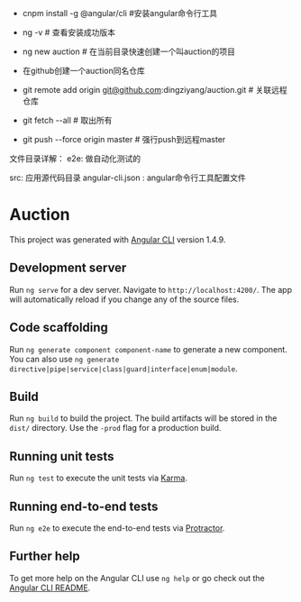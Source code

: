 - cnpm install -g @angular/cli #安装angular命令行工具
- ng -v # 查看安装成功版本
- ng new auction # 在当前目录快速创建一个叫auction的项目

- 在github创建一个auction同名仓库
- git remote add origin git@github.com:dingziyang/auction.git # 关联远程仓库
- git fetch --all # 取出所有
- git push --force origin master # 强行push到远程master



文件目录详解：
e2e: 做自动化测试的

src: 应用源代码目录
	angular-cli.json : angular命令行工具配置文件




# Auction

This project was generated with [Angular CLI](https://github.com/angular/angular-cli) version 1.4.9.

## Development server

Run `ng serve` for a dev server. Navigate to `http://localhost:4200/`. The app will automatically reload if you change any of the source files.

## Code scaffolding

Run `ng generate component component-name` to generate a new component. You can also use `ng generate directive|pipe|service|class|guard|interface|enum|module`.

## Build

Run `ng build` to build the project. The build artifacts will be stored in the `dist/` directory. Use the `-prod` flag for a production build.

## Running unit tests

Run `ng test` to execute the unit tests via [Karma](https://karma-runner.github.io).

## Running end-to-end tests

Run `ng e2e` to execute the end-to-end tests via [Protractor](http://www.protractortest.org/).

## Further help

To get more help on the Angular CLI use `ng help` or go check out the [Angular CLI README](https://github.com/angular/angular-cli/blob/master/README.md).
